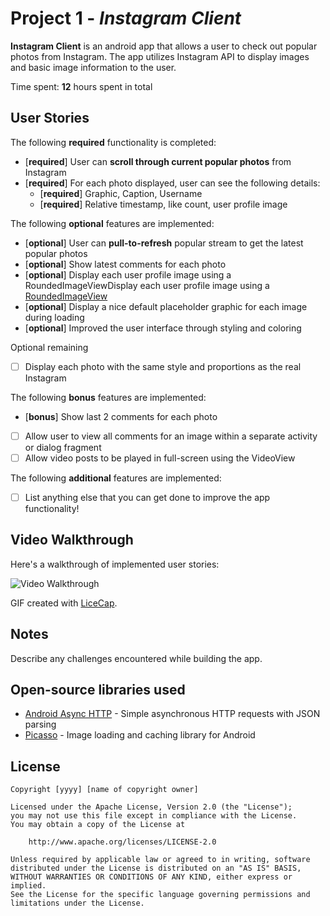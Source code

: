 # Project 1 - *Instagram Client*

**Instagram Client** is an android app that allows a user to check out popular photos from Instagram. The app utilizes Instagram API to display images and basic image information to the user.

Time spent: **12** hours spent in total

## User Stories

The following **required** functionality is completed:

* [**required**] User can **scroll through current popular photos** from Instagram
* [**required**] For each photo displayed, user can see the following details:
  * [**required**] Graphic, Caption, Username
  * [**required**] Relative timestamp, like count, user profile image

The following **optional** features are implemented:

* [**optional**] User can **pull-to-refresh** popular stream to get the latest popular photos
* [**optional**] Show latest comments for each photo
* [**optional**] Display each user profile image using a RoundedImageViewDisplay each user profile image using a [RoundedImageView](https://github.com/vinc3m1/RoundedImageView)
* [**optional**] Display a nice default placeholder graphic for each image during loading
* [**optional**] Improved the user interface through styling and coloring

Optional remaining 
* [ ] Display each photo with the same style and proportions as the real Instagram

The following **bonus** features are implemented:

* [**bonus**] Show last 2 comments for each photo
* [ ] Allow user to view all comments for an image within a separate activity or dialog fragment
* [ ] Allow video posts to be played in full-screen using the VideoView

The following **additional** features are implemented:

* [ ] List anything else that you can get done to improve the app functionality!

## Video Walkthrough 

Here's a walkthrough of implemented user stories:

<img src='http://i.imgur.com/x6ESBlx.gifv' title='Instagram Client' width='' alt='Video Walkthrough' />

GIF created with [LiceCap](http://www.cockos.com/licecap/).

## Notes

Describe any challenges encountered while building the app.

## Open-source libraries used

- [Android Async HTTP](https://github.com/loopj/android-async-http) - Simple asynchronous HTTP requests with JSON parsing
- [Picasso](http://square.github.io/picasso/) - Image loading and caching library for Android

## License

    Copyright [yyyy] [name of copyright owner]

    Licensed under the Apache License, Version 2.0 (the "License");
    you may not use this file except in compliance with the License.
    You may obtain a copy of the License at

        http://www.apache.org/licenses/LICENSE-2.0

    Unless required by applicable law or agreed to in writing, software
    distributed under the License is distributed on an "AS IS" BASIS,
    WITHOUT WARRANTIES OR CONDITIONS OF ANY KIND, either express or implied.
    See the License for the specific language governing permissions and
    limitations under the License.